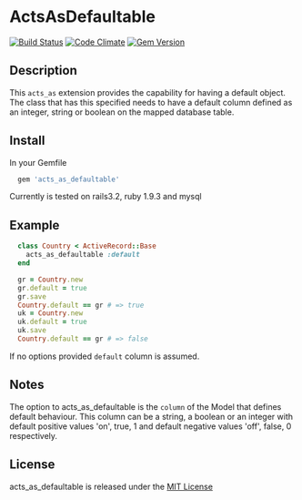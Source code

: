 # ActsAsDefaultable

[![Build Status](https://travis-ci.org/chief/acts_as_defaultable.png?branch=master)](https://travis-ci.org/chief/acts_as_defaultable)
[![Code Climate](https://codeclimate.com/github/chief/acts_as_defaultable.png)](https://codeclimate.com/github/chief/acts_as_defaultable)
[![Gem Version](https://badge.fury.io/rb/acts_as_defaultable.png)](http://badge.fury.io/rb/acts_as_defaultable)

## Description

This ``acts_as`` extension provides the capability for having a default object.
The class that has this specified needs to have a default column defined as an integer,
string or boolean on the mapped database table.

## Install

In your Gemfile

```ruby
  gem 'acts_as_defaultable'
```

Currently is tested on rails3.2, ruby 1.9.3 and mysql

## Example

```ruby
  class Country < ActiveRecord::Base
    acts_as_defaultable :default
  end

  gr = Country.new
  gr.default = true
  gr.save
  Country.default == gr # => true
  uk = Country.new
  uk.default = true
  uk.save
  Country.default == gr # => false
```

If no options provided `default` column is assumed.

## Notes

The option to acts_as_defaultable is the `column` of the Model that defines default
behaviour. This column can be a string, a boolean or an integer with default
positive values 'on', true, 1 and default negative values 'off', false, 0 respectively.


## License

acts_as_defaultable is released under the [MIT License](http://opensource.org/licenses/MIT)





